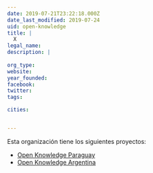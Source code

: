 ```yaml
---
date: 2019-07-21T23:22:18.000Z
date_last_modified: 2019-07-24
uid: open-knowledge
title: |
  X
legal_name: 
description: |
  
org_type: 
website: 
year_founded: 
facebook: 
twitter: 
tags:

cities: 


---
```


Esta organización tiene los siguientes proyectos:

- [Open Knowledge Paraguay](/proyectos/open-knowledge-paraguay)
- [Open Knowledge Argentina](/proyectos/open-knowledge-argentina)
